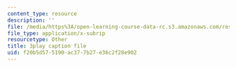 ```yaml
---
content_type: resource
description: ''
file: /media/https%3A/open-learning-course-data-rc.s3.amazonaws.com/res-6-006-video-demonstrations-in-lasers-and-optics-spring-2008/f20b5d575190ac377b27e36c2f28e902_mjwQTL6G8Fs.srt
file_type: application/x-subrip
resourcetype: Other
title: 3play caption file
uid: f20b5d57-5190-ac37-7b27-e36c2f28e902
---
```

